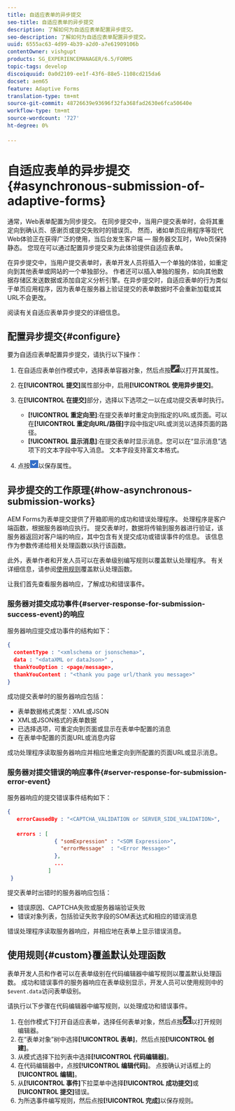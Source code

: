 ```yaml
---
title: 自适应表单的异步提交
seo-title: 自适应表单的异步提交
description: 了解如何为自适应表单配置异步提交。
seo-description: 了解如何为自适应表单配置异步提交。
uuid: 6555ac63-4d99-4b39-a2d0-a7e61909106b
contentOwner: vishgupt
products: SG_EXPERIENCEMANAGER/6.5/FORMS
topic-tags: develop
discoiquuid: 0a0d2109-ee1f-43f6-88e5-1108cd215da6
docset: aem65
feature: Adaptive Forms
translation-type: tm+mt
source-git-commit: 48726639e93696f32fa368fad2630e6fca50640e
workflow-type: tm+mt
source-wordcount: '727'
ht-degree: 0%

---
```



# 自适应表单的异步提交{#asynchronous-submission-of-adaptive-forms}

通常，Web表单配置为同步提交。 在同步提交中，当用户提交表单时，会将其重定向到确认页、感谢页或提交失败时的错误页。 然而，诸如单页应用程序等现代Web体验正在获得广泛的使用，当后台发生客户端 — 服务器交互时，Web页保持静态。 您现在可以通过配置异步提交来为此体验提供自适应表单。

在异步提交中，当用户提交表单时，表单开发人员将插入一个单独的体验，如重定向到其他表单或网站的一个单独部分。 作者还可以插入单独的服务，如向其他数据存储区发送数据或添加自定义分析引擎。在异步提交时，自适应表单的行为类似于单页应用程序，因为表单在服务器上验证提交的表单数据时不会重新加载或其URL不会更改。

阅读有关自适应表单异步提交的详细信息。

## 配置异步提交{#configure}

要为自适应表单配置异步提交，请执行以下操作：

1. 在自适应表单创作模式中，选择表单容器对象，然后点按![cmppr1](assets/cmppr1.png)以打开其属性。
1. 在&#x200B;**[!UICONTROL 提交]**&#x200B;属性部分中，启用&#x200B;**[!UICONTROL 使用异步提交]**。
1. 在&#x200B;**[!UICONTROL 在提交]**&#x200B;部分，选择以下选项之一以在成功提交表单时执行。

   * **[!UICONTROL 重定向至]**:在提交表单时重定向到指定的URL或页面。可以在&#x200B;**[!UICONTROL 重定向URL/路径]**&#x200B;字段中指定URL或浏览以选择页面的路径。
   * **[!UICONTROL 显示消息]**:在提交表单时显示消息。您可以在“显示消息”选项下的文本字段中写入消息。 文本字段支持富文本格式。

1. 点按![check-button1](assets/check-button1.png)以保存属性。

## 异步提交的工作原理{#how-asynchronous-submission-works}

AEM Forms为表单提交提供了开箱即用的成功和错误处理程序。 处理程序是客户端函数，根据服务器响应执行。 提交表单时，数据将传输到服务器进行验证，该服务器返回对客户端的响应，其中包含有关提交成功或错误事件的信息。 该信息作为参数传递给相关处理函数以执行该函数。

此外，表单作者和开发人员可以在表单级别编写规则以覆盖默认处理程序。 有关详细信息，请参阅[使用规则](#custom)覆盖默认处理函数。

让我们首先查看服务器响应，了解成功和错误事件。

### 服务器对提交成功事件{#server-response-for-submission-success-event}的响应

服务器响应提交成功事件的结构如下：

```json
{
  contentType : "<xmlschema or jsonschema>",
  data : "<dataXML or dataJson>" ,
  thankYouOption : <page/message>,
  thankYouContent : "<thank you page url/thank you message>"
}
```

成功提交表单时的服务器响应包括：

* 表单数据格式类型：XML或JSON
* XML或JSON格式的表单数据
* 已选择选项，可重定向到页面或显示在表单中配置的消息
* 在表单中配置的页面URL或消息内容

成功处理程序读取服务器响应并相应地重定向到所配置的页面URL或显示消息。

### 服务器对提交错误的响应事件{#server-response-for-submission-error-event}

服务器响应的提交错误事件结构如下：

```json
{
   errorCausedBy : "<CAPTCHA_VALIDATION or SERVER_SIDE_VALIDATION>",

   errors : [
               { "somExpression" : "<SOM Expression>",
                 "errorMessage"  : "<Error Message>"
               },
               ...
             ]
 }
```

提交表单时出错时的服务器响应包括：

* 错误原因、CAPTCHA失败或服务器端验证失败
* 错误对象列表，包括验证失败字段的SOM表达式和相应的错误消息

错误处理程序读取服务器响应，并相应地在表单上显示错误消息。

## 使用规则{#custom}覆盖默认处理函数

表单开发人员和作者可以在表单级别在代码编辑器中编写规则以覆盖默认处理函数。 成功和错误事件的服务器响应在表单级别显示，开发人员可以使用规则中的`$event.data`访问表单级别。

请执行以下步骤在代码编辑器中编写规则，以处理成功和错误事件。

1. 在创作模式下打开自适应表单，选择任何表单对象，然后点按![edit-rules1](assets/edit-rules1.png)以打开规则编辑器。
1. 在“表单对象”树中选择&#x200B;**[!UICONTROL 表单]**，然后点按&#x200B;**[!UICONTROL 创建]**。
1. 从模式选择下拉列表中选择&#x200B;**[!UICONTROL 代码编辑器]**。
1. 在代码编辑器中，点按&#x200B;**[!UICONTROL 编辑代码]**。 点按确认对话框上的&#x200B;**[!UICONTROL 编辑]**。
1. 从&#x200B;**[!UICONTROL 事件]**&#x200B;下拉菜单中选择&#x200B;**[!UICONTROL 成功提交]**&#x200B;或&#x200B;**[!UICONTROL 提交]**&#x200B;错误。
1. 为所选事件编写规则，然后点按&#x200B;**[!UICONTROL 完成]**&#x200B;以保存规则。

